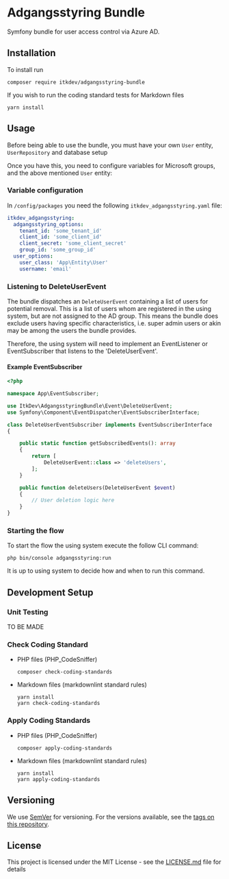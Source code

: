 # Adgangsstyring Bundle

Symfony bundle for user access control via Azure AD.

## Installation

To install run

```shell
composer require itkdev/adgangsstyring-bundle
```

If you wish to run the coding standard tests for Markdown files

```shell
yarn install
```

## Usage

Before being able to use the bundle, you must have
your own `User` entity, `UserRepository`  and database setup

Once you have this, you need to configure variables for
Microsoft groups, and the above mentioned `User` entity:

### Variable configuration

In `/config/packages` you need the following `itkdev_adgangsstyring.yaml` file:

```yaml
itkdev_adgangsstyring:
  adgangsstyring_options:
    tenant_id: 'some_tenant_id'
    client_id: 'some_client_id'
    client_secret: 'some_client_secret'
    group_id: 'some_group_id'
  user_options:
    user_class: 'App\Entity\User'
    username: 'email'
```

### Listening to DeleteUserEvent

The bundle dispatches an `DeleteUserEvent` containing
a list of users for potential removal. This is a list of users
whom are registered in the using system, but are not assigned
to the AD group. This means the bundle does exclude users having specific
characteristics, i.e. super admin users or
akin may be among the users the bundle provides.

Therefore, the using system will need to implement an EventListener
or EventSubscriber that listens to the 'DeleteUserEvent'.

#### Example EventSubscriber

```php
<?php

namespace App\EventSubscriber;

use ItkDev\AdgangsstyringBundle\Event\DeleteUserEvent;
use Symfony\Component\EventDispatcher\EventSubscriberInterface;

class DeleteUserEventSubscriber implements EventSubscriberInterface
{

    public static function getSubscribedEvents(): array
    {
        return [
            DeleteUserEvent::class => 'deleteUsers',
        ];
    }

    public function deleteUsers(DeleteUserEvent $event)
    {
        // User deletion logic here
    }
}
```

### Starting the flow

To start the flow the using system execute the follow CLI command:

```shell
php bin/console adgangsstyring:run
```

It is up to using system to decide how and when to run
this command.

## Development Setup

### Unit Testing

TO BE MADE

### Check Coding Standard

* PHP files (PHP_CodeSniffer)

    ```shell
    composer check-coding-standards
    ```

* Markdown files (markdownlint standard rules)

    ```shell
    yarn install
    yarn check-coding-standards
    ```

### Apply Coding Standards

* PHP files (PHP_CodeSniffer)

    ```shell
    composer apply-coding-standards
    ```

* Markdown files (markdownlint standard rules)

    ```shell
    yarn install
    yarn apply-coding-standards
    ```

## Versioning

We use [SemVer](http://semver.org/) for versioning.
For the versions available, see the
[tags on this repository](https://github.com/itk-dev/adgangsstyring/tags).

## License

This project is licensed under the MIT License - see the
[LICENSE.md](LICENSE.md) file for details
